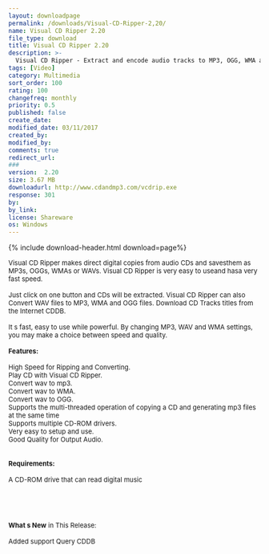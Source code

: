 ```yaml
---
layout: downloadpage
permalink: /downloads/Visual-CD-Ripper-2,20/
name: Visual CD Ripper 2.20
file_type: download
title: Visual CD Ripper 2.20
description: >-
  Visual CD Ripper - Extract and encode audio tracks to MP3, OGG, WMA and WAV files from CDs
tags: [Video]
category: Multimedia
sort_order: 100
rating: 100
changefreq: monthly
priority: 0.5
published: false
create_date:
modified_date: 03/11/2017
created_by:
modified_by:
comments: true
redirect_url:
###
version:  2.20
size: 3.67 MB
downloadurl: http://www.cdandmp3.com/vcdrip.exe
response: 301
by:
by_link:
license: Shareware
os: Windows
---
```


{% include download-header.html download=page%}

<p style="fix-download-text !important">
<p><font size="2"><p>Visual CD Ripper makes direct digital copies from audio CDs and savesthem as MP3s, OGGs, WMAs or WAVs. Visual CD Ripper is very easy to useand hasa very fast speed. <br />
<br />
Just click on one button and CDs will be extracted. Visual CD Ripper can also Convert WAV files to MP3, WMA and OGG files. Download CD Tracks titles from the Internet CDDB. <br />
<br />
It s fast, easy to use while powerful. By changing MP3, WAV and WMA settings, you may make a choice between speed and quality. <br />
<br />
<span class="articleDetailsLink"><strong>Features:</strong></span><br />
<br />
High Speed for Ripping and Converting. <br />
Play CD with Visual CD Ripper.<br />
Convert wav to mp3. <br />
Convert wav to WMA. <br />
Convert wav to OGG. <br />
Supports the multi-threaded operation of copying a CD and generating mp3 files at the same time <br />
Supports multiple CD-ROM drivers. <br />
Very easy to setup and use. <br />
Good Quality for Output Audio.<br />
<br />
<br />
<span><strong>Requirements:</strong></span><br />
<br />
A CD-ROM drive that can read digital music</p>
<!-- google_ad_section_end -->
<p>&#160;</p>
<div class="celltext_big"><br />
<br />
<strong>What s New</strong> in This Release:<br />
<br />
Added support Query CDDB</div></p></p>

